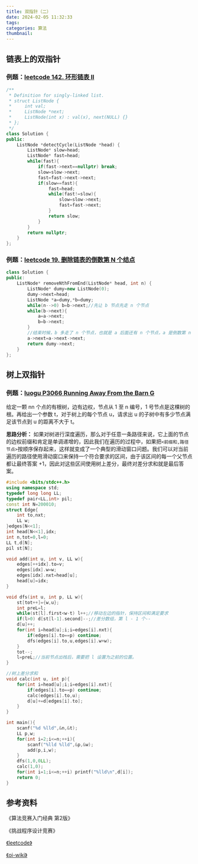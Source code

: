 ```yaml
---
title: 双指针（二）
date: 2024-02-05 11:32:33
tags:
categories: 算法
thumbnail:
---
```

## 链表上的双指针

### 例题：[leetcode 142. 环形链表 II](https://leetcode.cn/problems/linked-list-cycle-ii/)
<!--more-->
```c++
/**
 * Definition for singly-linked list.
 * struct ListNode {
 *     int val;
 *     ListNode *next;
 *     ListNode(int x) : val(x), next(NULL) {}
 * };
 */
class Solution {
public:
    ListNode *detectCycle(ListNode *head) {
        ListNode* slow=head;
        ListNode* fast=head;
        while(fast){
            if(fast->next==nullptr) break;
            slow=slow->next;
            fast=fast->next->next;
            if(slow==fast){
                fast=head;
                while(fast!=slow){
                    slow=slow->next;
                    fast=fast->next;
                }
                return slow;
            }
        }
        return nullptr;
    }
};
```

### 例题：[leetcode 19. 删除链表的倒数第 N 个结点](https://leetcode.cn/problems/remove-nth-node-from-end-of-list/)
```c++
class Solution {
public:
    ListNode* removeNthFromEnd(ListNode* head, int n) {
        ListNode* dumy=new ListNode(0);
        dumy->next=head;
        ListNode *a=dumy,*b=dumy;
        while(n-->0) b=b->next;//先让 b 节点先走 n 个节点
        while(b->next){
            a=a->next;
            b=b->next;
        }
        //结束时候，b 多走了 n 个节点，也就是 a 后面还有 n 个节点，a 是倒数第 n 个节点的前缀。
        a->next=a->next->next;
        return dumy->next;
    }
};
```

## 树上双指针

### 例题：[luogu P3066 Running Away From the Barn G](https://www.luogu.com.cn/problem/P3066)
给定一颗 nn 个点的有根树，边有边权，节点从 1 至 n 编号，1 号节点是这棵树的根。再给出一个参数 t，对于树上的每个节点 u，请求出 u 的子树中有多少节点满足该节点到 u 的距离不大于 t。

**思路分析：**
如果对树进行深度遍历，那么对于任意一条路径来说，它上面的节点的边权前缀和肯定是单调递增的，因此我们在遍历的过程中，如果把`<前缀和,路径节点>`按顺序保存起来，这样就变成了一个典型的滑动窗口问题。我们可以对当前遍历的路径使用滑动窗口来保持一个符合要求的区间，由于该区间的每一个父节点都让最终答案 +1，因此对这些区间使用树上差分，最终对差分求和就是最后答案。

```c++
#include <bits/stdc++.h>
using namespace std;
typedef long long LL;
typedef pair<LL,int> pil;
const int N=200010;
struct Edge{
    int to,nxt;
    LL w;
}edges[N<<1];
int head[N<<1],idx;
int n,tot=0,l=0;
LL t,d[N];
pil st[N];

void add(int u, int v, LL w){
    edges[++idx].to=v;
    edges[idx].w=w;
    edges[idx].nxt=head[u];
    head[u]=idx;
}

void dfs(int u, int p, LL w){
    st[tot++]={w,u};
    int preL=l;
    while(st[l].first<w-t) l++;//移动左边的指针，保持区间和满足要求
    if(l>0) d[st[l-1].second]--;//差分数组，第 l - 1 个--
    d[u]++;
    for(int i=head[u];i;i=edges[i].nxt){
        if(edges[i].to==p) continue;
        dfs(edges[i].to,u,edges[i].w+w);
    }
    tot--;
    l=preL;//当前节点出栈后，需要把 l 设置为之前的位置。
}

//树上差分求和
void calc(int u, int p){
    for(int i=head[u];i;i=edges[i].nxt){
        if(edges[i].to==p) continue;
        calc(edges[i].to,u);
        d[u]+=d[edges[i].to];
    }
}

int main(){
    scanf("%d %lld",&n,&t);
    LL p,w;
    for(int i=2;i<=n;++i){
        scanf("%lld %lld",&p,&w);
        add(p,i,w);
    }
    dfs(1,0,0LL);
    calc(1,0);
    for(int i=1;i<=n;++i) printf("%lld\n",d[i]);
    return 0;
}

```

## 参考资料

《算法竞赛入门经典 第2版》

《挑战程序设计竞赛》

[《leetcode》](https://leetcode.cn/problemset/all/)

[《oi-wiki》](https://oi-wiki.org/)





